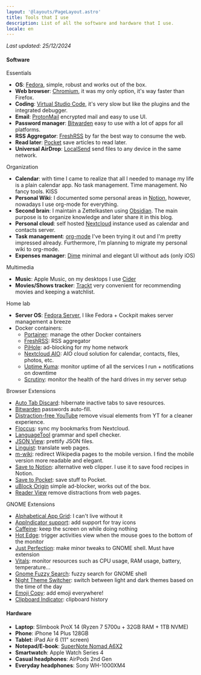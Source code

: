 ```yaml
---
layout: '@layouts/PageLayout.astro'
title: Tools that I use
description: List of all the software and hardware that I use.
locale: en
---
```


*Last updated: 25/12/2024*

#### Software

Essentials
- **OS**: [Fedora](https://getfedora.org/), simple, robust and works out of the box.
- **Web browser**: [Chromium](https://chromium.woolyss.com/download/), it was my only option, it's way faster than Firefox.
- **Coding**: [Virtual Studio Code](https://code.visualstudio.com/), it's very slow but like the plugins and the integrated debugger.
- **Email**: [ProtonMail](https://protonmail.com/) encrypted mail and easy to use UI.
- **Password manager**: [Bitwarden](https://bitwarden.com/) easy to use with a lot of apps for all platforms.
- **RSS Aggregator**: [FreshRSS](https://www.freshrss.org/) by far the best way to consume the web.
- **Read later**: [Pocket](https://getpocket.com/home) save articles to read later.
- **Universal AirDrop**: [LocalSend](https://localsend.org/) send files to any device in the same network.

Organization
- **Calendar**: with time I came to realize that all I needed to manage my life is a plain calendar app. No task management. Time management. No fancy tools. KISS
- **Personal Wiki**: I documented some personal areas in [Notion](https://www.notion.so/), however, nowadays I use org-mode for everything.
- **Second brain**: I maintain a Zettelkasten using [Obsidian](https://obsidian.md/). The main purpose is to organize knowledge and later share it in this blog.
- **Personal cloud**: self hosted [Nextcloud](https://github.com/nextcloud/server) instance used as calendar and contacts server.
- **Task management**: [org-mode](https://orgmode.org/) I've been trying it out and I'm pretty impressed already. Furthermore, I'm planning to migrate my personal wiki to org-mode.
- **Expenses manager**: [Dime](https://apps.apple.com/us/app/dime-budgets-and-expenses/id1635280255) minimal and elegant UI without ads (only iOS)

Multimedia
- **Music**: Apple Music, on my desktops I use [Cider](https://cider.sh/)
- **Movies/Shows tracker**: [Trackt](https://trakt.tv/) very convenient for recommending movies and keeping a watchlist.

Home lab
- **Server OS**: [Fedora Server](https://getfedora.org/server), I like Fedora + Cockpit makes server management a breeze
- Docker containers:
  - [Portainer](https://www.portainer.io/): manage the other Docker containers
  - [FreshRSS](https://www.freshrss.org/): RSS aggregator
  - [PiHole](https://pi-hole.net/): ad-blocking for my home network
  - [Nextcloud AIO](https://github.com/nextcloud/all-in-one): AIO cloud solution for calendar, contacts, files, photos, etc.
  - [Uptime Kuma](https://uptime.kuma.pet/): monitor uptime of all the services I run + notifications on downtime
  - [Scrutiny](https://github.com/AnalogJ/scrutiny): monitor the health of the hard drives in my server setup

Browser Extensions
- [Auto Tab Discard](https://chrome.google.com/webstore/detail/auto-tab-discard/jhnleheckmknfcgijgkadoemagpecfol): hibernate inactive tabs to save resources.
- [Bitwarden](https://chrome.google.com/webstore/detail/bitwarden-free-password-m/nngceckbapebfimnlniiiahkandclblb) passwords auto-fill.
- [Distraction-free YouTube](https://chrome.google.com/webstore/detail/df-tube-distraction-free/mjdepdfccjgcndkmemponafgioodelna) remove visual elements from YT for a cleaner experience.
- [Floccus](https://chrome.google.com/webstore/detail/floccus-bookmarks-sync/fnaicdffflnofjppbagibeoednhnbjhg): sync my bookmarks from Nextcloud.
- [LanguageTool](https://chrome.google.com/webstore/detail/grammar-checker-paraphras/oldceeleldhonbafppcapldpdifcinji) grammar and spell checker.
- [JSON View](https://chrome.google.com/webstore/detail/jsonview/gmegofmjomhknnokphhckolhcffdaihd): prettify JSON files.
- [Linguist](https://chrome.google.com/webstore/detail/linguist-web-pages-transl/gbefmodhlophhakmoecijeppjblibmie): translate web pages.
- [m-wiki](https://chrome.google.com/webstore/detail/m-wiki/ibnmikddaopgfbbngcgcfmanjfgbcopf): redirect Wikipedia pages to the mobile version. I find the mobile version more readable and elegant.
- [Save to Notion](https://chrome.google.com/webstore/detail/save-to-notion/ldmmifpegigmeammaeckplhnjbbpccmm): alternative web clipper. I use it to save food recipes in Notion.
- [Save to Pocket](https://chrome.google.com/webstore/detail/save-to-pocket/niloccemoadcdkdjlinkgdfekeahmflj): save stuff to Pocket.
- [uBlock Origin](https://chrome.google.com/webstore/detail/ublock-origin/cjpalhdlnbpafiamejdnhcphjbkeiagm) simple ad-blocker, works out of the box.
- [Reader View](https://chromewebstore.google.com/detail/reader-view/ecabifbgmdmgdllomnfinbmaellmclnh?hl=en) remove distractions from web pages.

GNOME Extensions
- [Alphabetical App Grid](https://extensions.gnome.org/extension/4269/alphabetical-app-grid/): I can't live without it
- [AppIndicator support](https://extensions.gnome.org/extension/615/appindicator-support/): add support for tray icons
- [Caffeine](https://extensions.gnome.org/extension/517/caffeine/): keep the screen on while doing nothing
- [Hot Edge](https://extensions.gnome.org/extension/4222/hot-edge/): trigger activities view when the mouse goes to the bottom of the monitor
- [Just Perfection](https://extensions.gnome.org/extension/3843/just-perfection/): make minor tweaks to GNOME shell. Must have extension
- [Vitals](https://extensions.gnome.org/extension/1460/vitals/): monitor resources such as CPU usage, RAM usage, battery, temperature...
- [Gnome Fuzzy Search](https://extensions.gnome.org/extension/1488/gnome-fuzzy-search/): fuzzy search for GNOME shell
- [Night Theme Switcher](https://extensions.gnome.org/extension/2236/night-theme-switcher/): switch between light and dark themes based on the time of the day
- [Emoji Copy](https://extensions.gnome.org/extension/6242/emoji-copy/): add emoji everywhere!
- [Clipboard Indicator](https://extensions.gnome.org/extension/779/clipboard-indicator/): clipboard history

#### Hardware

- **Laptop**: Slimbook ProX 14 (Ryzen 7 5700u + 32GB RAM + 1TB NVME)
- **Phone**: iPhone 14 Plus 128GB
- **Tablet**: iPad Air 6 (11" screen)
- **Notepad/E-book**: [SuperNote Nomad A6X2](https://monkeyandres.com/posts/supernote-nomad-a6x2-review/)
- **Smartwatch**: Apple Watch Series 4
- **Casual headphones**: AirPods 2nd Gen
- **Everyday headphones**: Sony WH-1000XM4